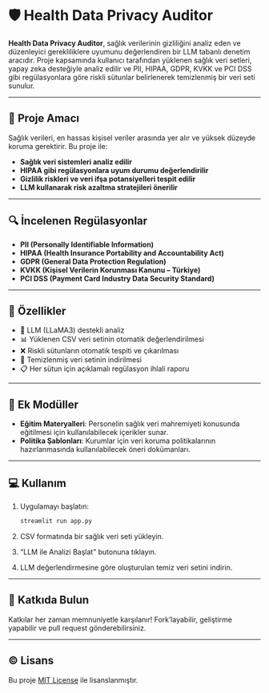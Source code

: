 # 🛡️ Health Data Privacy Auditor

**Health Data Privacy Auditor**, sağlık verilerinin gizliliğini analiz eden ve düzenleyici gerekliliklere uyumunu değerlendiren bir LLM tabanlı denetim aracıdır. Proje kapsamında kullanıcı tarafından yüklenen sağlık veri setleri, yapay zeka desteğiyle analiz edilir ve PII, HIPAA, GDPR, KVKK ve PCI DSS gibi regülasyonlara göre riskli sütunlar belirlenerek temizlenmiş bir veri seti sunulur.

---

## 🎯 Proje Amacı

Sağlık verileri, en hassas kişisel veriler arasında yer alır ve yüksek düzeyde koruma gerektirir. Bu proje ile:

- **Sağlık veri sistemleri analiz edilir**
- **HIPAA gibi regülasyonlara uyum durumu değerlendirilir**
- **Gizlilik riskleri ve veri ifşa potansiyelleri tespit edilir**
- **LLM kullanarak risk azaltma stratejileri önerilir**

---

## 🔍 İncelenen Regülasyonlar

- **PII (Personally Identifiable Information)**
- **HIPAA (Health Insurance Portability and Accountability Act)**
- **GDPR (General Data Protection Regulation)**
- **KVKK (Kişisel Verilerin Korunması Kanunu – Türkiye)**
- **PCI DSS (Payment Card Industry Data Security Standard)**

---

## 🚀 Özellikler

- 🧠 LLM (LLaMA3) destekli analiz
- 📊 Yüklenen CSV veri setinin otomatik değerlendirilmesi
- ❌ Riskli sütunların otomatik tespiti ve çıkarılması
- 📁 Temizlenmiş veri setinin indirilmesi
- 📋 Her sütun için açıklamalı regülasyon ihlali raporu

---

## 🧰 Ek Modüller

- **Eğitim Materyalleri**: Personelin sağlık veri mahremiyeti konusunda eğitilmesi için kullanılabilecek içerikler sunar.
- **Politika Şablonları**: Kurumlar için veri koruma politikalarının hazırlanmasında kullanılabilecek öneri dokümanları.

---

## 💻 Kullanım

1. Uygulamayı başlatın:
    ```bash
    streamlit run app.py
    ```

2. CSV formatında bir sağlık veri seti yükleyin.
3. “LLM ile Analizi Başlat” butonuna tıklayın.
4. LLM değerlendirmesine göre oluşturulan temiz veri setini indirin.

---

## 📎 Katkıda Bulun

Katkılar her zaman memnuniyetle karşılanır! Fork’layabilir, geliştirme yapabilir ve pull request gönderebilirsiniz.

---

## ©️ Lisans

Bu proje [MIT License](LICENSE) ile lisanslanmıştır.
